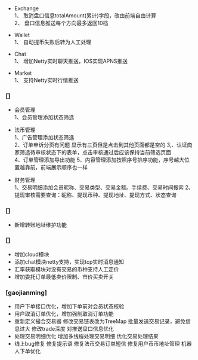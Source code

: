 ### 
* Exchange  
    1、 取消盘口信息totalAmount(累计)字段，改由前端自由计算     
    2、 盘口信息推送每个方向最多返回10档

* Wallet     
    1、 自动提币失败后转为人工处理

* Chat  
    1、 增加Netty实时聊天推送，IOS实现APNS推送  

* Market    
    1、 支持Netty实时行情推送


### []
* 会员管理   
    1、会员管理添加状态筛选  

* 法币管理   
    1、广告管理添加状态筛选   
    2、订单申诉分页有问题   显示有三页但是点击到其他页面都是空的
    3,、认证商家筛选待审核状态下的表单，点击审核通过后应该保持当前筛选页面   
    4、订单管理添加导出功能
    5、内容管理添加按照序号排序功能，序号越大位置越靠前，前端展示顺序也一样

* 财务管理   
    1、交易明细添加会员昵称、交易类型、交易金额。手续费、交易时间搜索
    2、提现审核需要查询：昵称、提现币种、提现地址、提现方式、状态查询

### []
*  新增转账地址维护功能


###  []
* 增加cloud模块
* 添加chat模块netty支持，实现tcp实时消息通知
* 汇率获取模块对没有交易的币种支持人工定价
* 增加委托订单最低卖价限制、市价买卖开关
### [gaojianming]
* 用户下单接口优化，增加下单前对会员状态校验
* 用户取消订单优化，增加强制取消订单功能
* 重新定义撮合交易器
    修改交易链表改为TreeMap
    批量发送交易记录，避免信息过大
    修改trade深度
    对推送盘口信息优化
* 处理交易明细优化
    增加多线程处理交易明细
    优化交易处理结果
* 线上bug修复
    修复提示语
    修复法币交易订单短信
    修复用户币币地址管理
    机器人下单优化



